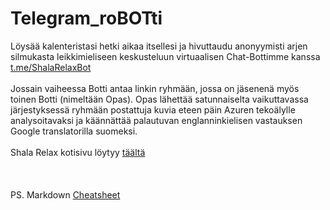 # Telegram_roBOTti
Löysää kalenteristasi hetki aikaa itsellesi ja hivuttaudu anonyymisti arjen silmukasta leikkimieliseen keskusteluun virtuaalisen Chat-Bottimme kanssa
<br />
[t.me/ShalaRelaxBot](https://t.me/ShalaRelaxBot "TelegramBotProfile")
<br />
<br />
Jossain vaiheessa Botti antaa linkin ryhmään, jossa on jäsenenä myös toinen Botti (nimeltään Opas). Opas lähettää satunnaiselta vaikuttavassa järjestyksessä ryhmään postattuja kuvia eteen päin Azuren tekoälylle analysoitavaksi ja käännättää palautuvan englanninkielisen vastauksen Google translatorilla suomeksi.
<br />
<br />
Shala Relax kotisivu löytyy [täältä](https://www.facebook.com/Shala-Relax-106964701035295 "Shala Relax Facebook sivu")
<br />
<br />
<br />
<br />
PS. Markdown [Cheatsheet](https://github.com/adam-p/markdown-here/wiki/Markdown-Cheatsheet "Adam Pritchard repo")
<br />